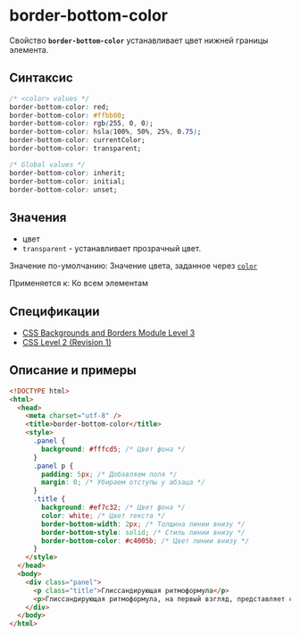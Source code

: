 # border-bottom-color

Свойство **`border-bottom-color`** устанавливает цвет нижней границы элемента.

## Синтаксис

```css
/* <color> values */
border-bottom-color: red;
border-bottom-color: #ffbb00;
border-bottom-color: rgb(255, 0, 0);
border-bottom-color: hsla(100%, 50%, 25%, 0.75);
border-bottom-color: currentColor;
border-bottom-color: transparent;

/* Global values */
border-bottom-color: inherit;
border-bottom-color: initial;
border-bottom-color: unset;
```

## Значения

- цвет
- `transparent` - устанавливает прозрачный цвет.

Значение по-умолчанию: Значение цвета, заданное через [`color`](color.md)

Применяется к: Ко всем элементам

## Спецификации

- [CSS Backgrounds and Borders Module Level 3](http://dev.w3.org/csswg/css3-background/#border-bottom-color)
- [CSS Level 2 (Revision 1)](http://www.w3.org/TR/CSS2/box.html#border-color-properties)

## Описание и примеры

```html
<!DOCTYPE html>
<html>
  <head>
    <meta charset="utf-8" />
    <title>border-bottom-color</title>
    <style>
      .panel {
        background: #fffcd5; /* Цвет фона */
      }
      .panel p {
        padding: 5px; /* Добавляем поля */
        margin: 0; /* Убираем отступы у абзаца */
      }
      .title {
        background: #ef7c32; /* Цвет фона */
        color: white; /* Цвет текста */
        border-bottom-width: 2px; /* Толщина линии внизу */
        border-bottom-style: solid; /* Стиль линии внизу */
        border-bottom-color: #c4005b; /* Цвет линии внизу */
      }
    </style>
  </head>
  <body>
    <div class="panel">
      <p class="title">Глиссандирующая ритмоформула</p>
      <p>Глиссандирующая ритмоформула, на первый взгляд, представляет собой разнокомпонентный канал, однако сами песни забываются очень быстро.</p>
    </div>
  </body>
</html>
```
